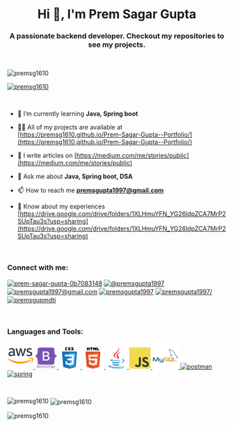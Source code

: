 <h1 align="center">Hi 👋, I'm Prem Sagar Gupta</h1>
<h3 align="center">A passionate backend developer. Checkout my repositories to see my projects.</h3>
<br>
<p align="left"> <img src="https://komarev.com/ghpvc/?username=premsg1610&label=Profile%20views&color=0e75b6&style=flat" alt="premsg1610" /> </p>

<p align="left"> <a href="https://github.com/ryo-ma/github-profile-trophy"><img src="https://github-profile-trophy.vercel.app/?username=premsg1610" alt="premsg1610" /></a> </p>
<br>

- 🌱 I’m currently learning **Java, Spring boot**

- 👨‍💻 All of my projects are available at [https://premsg1610.github.io/Prem-Sagar-Gupta--Portfolio/](https://premsg1610.github.io/Prem-Sagar-Gupta--Portfolio/)

- 📝 I write articles on [https://medium.com/me/stories/public](https://medium.com/me/stories/public)

- 💬 Ask me about **Java, Spring boot, DSA**

- 📫 How to reach me **premsgupta1997@gmail.com**

- 📄 Know about my experiences [https://drive.google.com/drive/folders/1XLHmuYFN_YG26ldpZCA7MrP2SUpTau3s?usp=sharing](https://drive.google.com/drive/folders/1XLHmuYFN_YG26ldpZCA7MrP2SUpTau3s?usp=sharing)
<br>
<h3 align="left">Connect with me:</h3>
<p align="left">
<a href="https://linkedin.com/in/prem-sagar-gupta-0b7083148" target="blank"><img align="center" src="https://raw.githubusercontent.com/rahuldkjain/github-profile-readme-generator/master/src/images/icons/Social/linked-in-alt.svg" alt="prem-sagar-gupta-0b7083148" height="30" width="40" /></a>
<a href="https://medium.com/@premsgupta1997" target="blank"><img align="center" src="https://raw.githubusercontent.com/rahuldkjain/github-profile-readme-generator/master/src/images/icons/Social/medium.svg" alt="@premsgupta1997" height="40" width="50" /></a>
<a href="https://www.youtube.com/c/premsgupta1997@gmail.com" target="blank"><img align="center" src="https://raw.githubusercontent.com/rahuldkjain/github-profile-readme-generator/master/src/images/icons/Social/youtube.svg" alt="premsgupta1997@gmail.com" height="40" width="50" /></a>
<a href="https://www.hackerrank.com/premsgupta1997" target="blank"><img align="center" src="https://raw.githubusercontent.com/rahuldkjain/github-profile-readme-generator/master/src/images/icons/Social/hackerrank.svg" alt="premsgupta1997" height="40" width="50" /></a>
<a href="https://www.leetcode.com/premsgupta1997/" target="blank"><img align="center" src="https://raw.githubusercontent.com/rahuldkjain/github-profile-readme-generator/master/src/images/icons/Social/leet-code.svg" alt="premsgupta1997/" height="40" width="50" /></a>
<a href="https://auth.geeksforgeeks.org/user/premsgupmdti" target="blank"><img align="center" src="https://raw.githubusercontent.com/rahuldkjain/github-profile-readme-generator/master/src/images/icons/Social/geeks-for-geeks.svg" alt="premsgupmdti" height="40" width="50" /></a>
</p>
<br>
<h3 align="left">Languages and Tools:</h3>
<p align="left"> <a href="https://aws.amazon.com" target="_blank" rel="noreferrer"> <img src="https://raw.githubusercontent.com/devicons/devicon/master/icons/amazonwebservices/amazonwebservices-original-wordmark.svg" alt="aws" width="60" height="60"/> </a> <a href="https://getbootstrap.com" target="_blank" rel="noreferrer"> <img src="https://raw.githubusercontent.com/devicons/devicon/master/icons/bootstrap/bootstrap-plain-wordmark.svg" alt="bootstrap" width="50" height="50"/> </a> <a href="https://www.w3schools.com/css/" target="_blank" rel="noreferrer"> <img src="https://raw.githubusercontent.com/devicons/devicon/master/icons/css3/css3-original-wordmark.svg" alt="css3" width="50" height="50"/> </a> <a href="https://www.w3.org/html/" target="_blank" rel="noreferrer"> <img src="https://raw.githubusercontent.com/devicons/devicon/master/icons/html5/html5-original-wordmark.svg" alt="html5" width="50" height="50"/> </a> <a href="https://www.java.com" target="_blank" rel="noreferrer"> <img src="https://raw.githubusercontent.com/devicons/devicon/master/icons/java/java-original.svg" alt="java" width="50" height="50"/> </a> <a href="https://developer.mozilla.org/en-US/docs/Web/JavaScript" target="_blank" rel="noreferrer"> <img src="https://raw.githubusercontent.com/devicons/devicon/master/icons/javascript/javascript-original.svg" alt="javascript" width="50" height="50"/> </a> <a href="https://www.mysql.com/" target="_blank" rel="noreferrer"> <img src="https://raw.githubusercontent.com/devicons/devicon/master/icons/mysql/mysql-original-wordmark.svg" alt="mysql" width="60" height="60"/> </a> <a href="https://postman.com" target="_blank" rel="noreferrer"> <img src="https://www.vectorlogo.zone/logos/getpostman/getpostman-icon.svg" alt="postman" width="50" height="50"/> </a> <a href="https://spring.io/" target="_blank" rel="noreferrer"> <img src="https://www.vectorlogo.zone/logos/springio/springio-icon.svg" alt="spring" width="50" height="50"/> </a> </p>
<br>
<p><img align="left" src="https://github-readme-stats.vercel.app/api/top-langs?username=premsg1610&show_icons=true&locale=en&layout=compact" alt="premsg1610" /></p>

<p>&nbsp;<img align="center" src="https://github-readme-stats.vercel.app/api?username=premsg1610&show_icons=true&locale=en" alt="premsg1610" /></p>

<p><img align="center" src="https://github-readme-streak-stats.herokuapp.com/?user=premsg1610&" alt="premsg1610" /></p>

